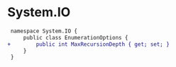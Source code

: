 # System.IO

``` diff
 namespace System.IO {
     public class EnumerationOptions {
+        public int MaxRecursionDepth { get; set; }
     }
 }
```

